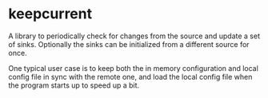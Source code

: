 # keepcurrent

A library to periodically check for changes from the source and update a set of sinks. Optionally the sinks can be initialized from a different source for once.

One typical user case is to keep both the in memory configuration and local config file in sync with the remote one, and load the local config file when the program starts up to speed up a bit.


